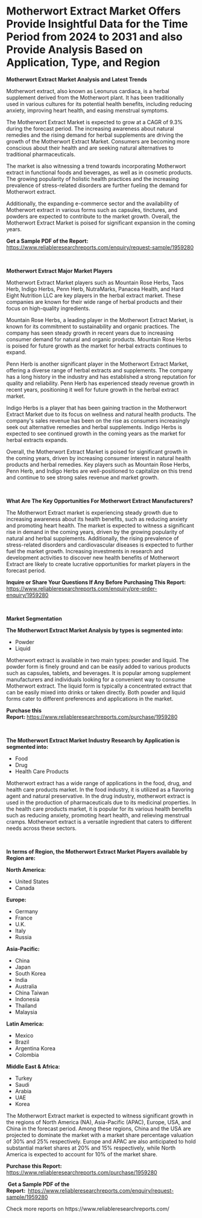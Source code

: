 <p><h1>Motherwort Extract Market Offers Provide Insightful Data for the Time Period from 2024 to 2031 and also Provide Analysis Based on Application, Type, and Region</h1></p><p><strong>Motherwort Extract Market Analysis and Latest Trends</strong></p>
<p><p>Motherwort extract, also known as Leonurus cardiaca, is a herbal supplement derived from the Motherwort plant. It has been traditionally used in various cultures for its potential health benefits, including reducing anxiety, improving heart health, and easing menstrual symptoms.</p><p>The Motherwort Extract Market is expected to grow at a CAGR of 9.3% during the forecast period. The increasing awareness about natural remedies and the rising demand for herbal supplements are driving the growth of the Motherwort Extract Market. Consumers are becoming more conscious about their health and are seeking natural alternatives to traditional pharmaceuticals.</p><p>The market is also witnessing a trend towards incorporating Motherwort extract in functional foods and beverages, as well as in cosmetic products. The growing popularity of holistic health practices and the increasing prevalence of stress-related disorders are further fueling the demand for Motherwort extract.</p><p>Additionally, the expanding e-commerce sector and the availability of Motherwort extract in various forms such as capsules, tinctures, and powders are expected to contribute to the market growth. Overall, the Motherwort Extract Market is poised for significant expansion in the coming years.</p></p>
<p><strong>Get a Sample PDF of the Report:&nbsp;</strong> <a href="https://www.reliableresearchreports.com/enquiry/request-sample/1959280">https://www.reliableresearchreports.com/enquiry/request-sample/1959280</a></p>
<p>&nbsp;</p>
<p><strong>Motherwort Extract Major Market Players</strong></p>
<p><p>Motherwort Extract Market players such as Mountain Rose Herbs, Taos Herb, Indigo Herbs, Penn Herb, NutraMarks, Panacea Health, and Hard Eight Nutrition LLC are key players in the herbal extract market. These companies are known for their wide range of herbal products and their focus on high-quality ingredients.</p><p>Mountain Rose Herbs, a leading player in the Motherwort Extract Market, is known for its commitment to sustainability and organic practices. The company has seen steady growth in recent years due to increasing consumer demand for natural and organic products. Mountain Rose Herbs is poised for future growth as the market for herbal extracts continues to expand.</p><p>Penn Herb is another significant player in the Motherwort Extract Market, offering a diverse range of herbal extracts and supplements. The company has a long history in the industry and has established a strong reputation for quality and reliability. Penn Herb has experienced steady revenue growth in recent years, positioning it well for future growth in the herbal extract market.</p><p>Indigo Herbs is a player that has been gaining traction in the Motherwort Extract Market due to its focus on wellness and natural health products. The company's sales revenue has been on the rise as consumers increasingly seek out alternative remedies and herbal supplements. Indigo Herbs is expected to see continued growth in the coming years as the market for herbal extracts expands.</p><p>Overall, the Motherwort Extract Market is poised for significant growth in the coming years, driven by increasing consumer interest in natural health products and herbal remedies. Key players such as Mountain Rose Herbs, Penn Herb, and Indigo Herbs are well-positioned to capitalize on this trend and continue to see strong sales revenue and market growth.</p></p>
<p>&nbsp;</p>
<p><strong>What Are The Key Opportunities For Motherwort Extract Manufacturers?</strong></p>
<p><p>The Motherwort Extract market is experiencing steady growth due to increasing awareness about its health benefits, such as reducing anxiety and promoting heart health. The market is expected to witness a significant rise in demand in the coming years, driven by the growing popularity of natural and herbal supplements. Additionally, the rising prevalence of stress-related disorders and cardiovascular diseases is expected to further fuel the market growth. Increasing investments in research and development activities to discover new health benefits of Motherwort Extract are likely to create lucrative opportunities for market players in the forecast period.</p></p>
<p><strong>Inquire or Share Your Questions If Any Before Purchasing This Report:</strong> <a href="https://www.reliableresearchreports.com/enquiry/pre-order-enquiry/1959280">https://www.reliableresearchreports.com/enquiry/pre-order-enquiry/1959280</a></p>
<p>&nbsp;</p>
<p><strong>Market Segmentation</strong></p>
<p><strong>The Motherwort Extract Market Analysis by types is segmented into:</strong></p>
<p><ul><li>Powder</li><li>Liquid</li></ul></p>
<p><p>Motherwort extract is available in two main types: powder and liquid. The powder form is finely ground and can be easily added to various products such as capsules, tablets, and beverages. It is popular among supplement manufacturers and individuals looking for a convenient way to consume Motherwort extract. The liquid form is typically a concentrated extract that can be easily mixed into drinks or taken directly. Both powder and liquid forms cater to different preferences and applications in the market.</p></p>
<p><strong>Purchase this Report:&nbsp;</strong><a href="https://www.reliableresearchreports.com/purchase/1959280">https://www.reliableresearchreports.com/purchase/1959280</a></p>
<p>&nbsp;</p>
<p><strong>The Motherwort Extract Market Industry Research by Application is segmented into:</strong></p>
<p><ul><li>Food</li><li>Drug</li><li>Health Care Products</li></ul></p>
<p><p>Motherwort extract has a wide range of applications in the food, drug, and health care products market. In the food industry, it is utilized as a flavoring agent and natural preservative. In the drug industry, motherwort extract is used in the production of pharmaceuticals due to its medicinal properties. In the health care products market, it is popular for its various health benefits such as reducing anxiety, promoting heart health, and relieving menstrual cramps. Motherwort extract is a versatile ingredient that caters to different needs across these sectors.</p></p>
<p>&nbsp;</p>
<p><strong>In terms of Region, the Motherwort Extract Market Players available by Region are:</strong></p>
<p>
    <p> <strong> North America: </strong>
        <ul>
            <li>United States</li>
            <li>Canada</li>
        </ul>
        </p> 
    <p> <strong> Europe: </strong>
        <ul>
            <li>Germany</li>
            <li>France</li>
            <li>U.K.</li>
            <li>Italy</li>
            <li>Russia</li>
        </ul>
        </p> 
    <p> <strong> Asia-Pacific: </strong>
        <ul>
            <li>China</li>
            <li>Japan</li>
            <li>South Korea</li>
            <li>India</li>
            <li>Australia</li>
            <li>China Taiwan</li>
            <li>Indonesia</li>
            <li>Thailand</li>
            <li>Malaysia</li>
        </ul>
        </p> 
    <p> <strong> Latin America: </strong>
        <ul>
            <li>Mexico</li>
            <li>Brazil</li>
            <li>Argentina Korea</li>
            <li>Colombia</li>
        </ul>
        </p> 
    <p> <strong> Middle East & Africa: </strong>
        <ul>
            <li>Turkey</li>
            <li>Saudi</li>
            <li>Arabia</li>
            <li>UAE</li>
            <li>Korea</li>
        </ul>
    </p>
    </p>
<p><p>The Motherwort Extract market is expected to witness significant growth in the regions of North America (NA), Asia-Pacific (APAC), Europe, USA, and China in the forecast period. Among these regions, China and the USA are projected to dominate the market with a market share percentage valuation of 30% and 25% respectively. Europe and APAC are also anticipated to hold substantial market shares at 20% and 15% respectively, while North America is expected to account for 10% of the market share.</p></p>
<p><strong>Purchase this Report: </strong><a href="https://www.reliableresearchreports.com/purchase/1959280">https://www.reliableresearchreports.com/purchase/1959280</a></p>
<p>&nbsp;<strong>Get a Sample PDF of the Report:&nbsp;&nbsp;</strong><a href="https://www.reliableresearchreports.com/enquiry/request-sample/1959280">https://www.reliableresearchreports.com/enquiry/request-sample/1959280</a></p>
<p><strong></strong></p>
<p>Check more reports on https://www.reliableresearchreports.com/</p>